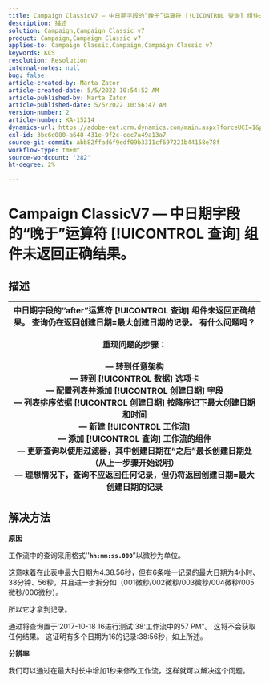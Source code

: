 ```yaml
---
title: Campaign ClassicV7 — 中日期字段的“晚于”运算符 [!UICONTROL 查询] 组件未返回正确结果。
description: 描述
solution: Campaign,Campaign Classic v7
product: Campaign,Campaign Classic v7
applies-to: Campaign Classic,Campaign,Campaign Classic v7
keywords: KCS
resolution: Resolution
internal-notes: null
bug: false
article-created-by: Marta Zator
article-created-date: 5/5/2022 10:54:52 AM
article-published-by: Marta Zator
article-published-date: 5/5/2022 10:56:47 AM
version-number: 2
article-number: KA-15214
dynamics-url: https://adobe-ent.crm.dynamics.com/main.aspx?forceUCI=1&pagetype=entityrecord&etn=knowledgearticle&id=2279a3c8-61cc-ec11-a7b5-6045bd00dbbc
exl-id: 3bc6d080-a648-431e-9f2c-cec7a49a13a7
source-git-commit: abb82ffad6f9edf09b3311cf697221b44158e78f
workflow-type: tm+mt
source-wordcount: '282'
ht-degree: 2%

---
```


# Campaign ClassicV7 — 中日期字段的“晚于”运算符 [!UICONTROL 查询] 组件未返回正确结果。

## 描述



| 中日期字段的“after”运算符 [!UICONTROL 查询] 组件未返回正确结果。 查询仍在返回创建日期=最大创建日期的记录。 有什么问题吗？<br><br><b>重现问题的步骤：</b><br><br>   — 转到任意架构<br>   — 转到 [!UICONTROL 数据] 选项卡<br>   — 配置列表并添加 [!UICONTROL 创建日期] 字段<br>   — 列表排序依据 [!UICONTROL 创建日期] 按降序记下最大创建日期和时间<br>   — 新建 [!UICONTROL 工作流]<br>   — 添加 [!UICONTROL 查询] 工作流的组件<br>   — 更新查询以使用过滤器，其中创建日期在“之后”最长创建日期处（从上一步骤开始说明）<br>   — 理想情况下，查询不应返回任何记录，但仍将返回创建日期=最大创建日期的记录 |
| --- |



## 解决方法


<b>原因</b>

工作流中的查询采用格式&#39;&#39;<b>`hh:mm:ss.000`</b>”以微秒为单位。

这意味着在此表中最大日期为4.38.56秒，但有6条唯一记录的最大日期为4小时、38分钟、56秒，并且进一步拆分如（001微秒/002微秒/003微秒/004微秒/005微秒/006微秒）。

所以它才拿到记录。

通过将查询置于’2017-10-18 16进行测试:38:工作流中的57 PM”。 这将不会获取任何结果。 这证明有多个日期为16的记录:38:56秒，如上所述。

<b>分辨率</b>

我们可以通过在最大时长中增加1秒来修改工作流，这样就可以解决这个问题。
